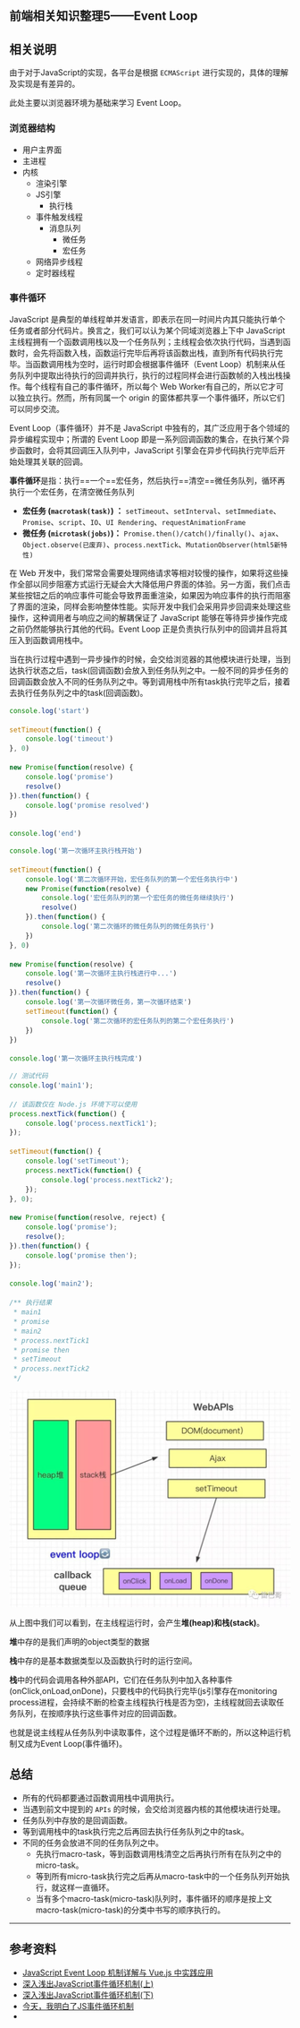 ## 前端相关知识整理5——Event Loop

## 相关说明

由于对于JavaScript的实现，各平台是根据 `ECMAScript` 进行实现的，具体的理解及实现是有差异的。

此处主要以浏览器环境为基础来学习 Event Loop。

### 浏览器结构

+ 用户主界面
+ 主进程
+ 内核
  + 渲染引擎
  + JS引擎
    + 执行栈
  + 事件触发线程
    + 消息队列
      + 微任务
      + 宏任务
  + 网络异步线程
  + 定时器线程



### 事件循环

JavaScript 是典型的单线程单并发语言，即表示在同一时间片内其只能执行单个任务或者部分代码片。换言之，我们可以认为某个同域浏览器上下中 JavaScript 主线程拥有一个函数调用栈以及一个任务队列；主线程会依次执行代码，当遇到函数时，会先将函数入栈，函数运行完毕后再将该函数出栈，直到所有代码执行完毕。当函数调用栈为空时，运行时即会根据事件循环（Event Loop）机制来从任务队列中提取出待执行的回调并执行，执行的过程同样会进行函数帧的入栈出栈操作。每个线程有自己的事件循环，所以每个 Web Worker有自己的，所以它才可以独立执行。然而，所有同属一个 origin 的窗体都共享一个事件循环，所以它们可以同步交流。

Event Loop（事件循环）并不是 JavaScript 中独有的，其广泛应用于各个领域的异步编程实现中；所谓的 Event Loop 即是一系列回调函数的集合，在执行某个异步函数时，会将其回调压入队列中，JavaScript 引擎会在异步代码执行完毕后开始处理其关联的回调。

**事件循环**是指：执行==一个==宏任务，然后执行==清空==微任务队列，循环再执行一个宏任务，在清空微任务队列

+ **宏任务 (`macrotask(task)`) ：** `setTimeout`、`setInterval`、`setImmediate`、`Promise`、`script`、`IO`、`UI Rendering`、`requestAnimationFrame`
+ **微任务 (`microtask(jobs)`)：**  `Promise.then()/catch()/finally()`、`ajax`、`Object.observe(已废弃)`、`process.nextTick`、`MutationObserver(html5新特性)`

在 Web 开发中，我们常常会需要处理网络请求等相对较慢的操作，如果将这些操作全部以同步阻塞方式运行无疑会大大降低用户界面的体验。另一方面，我们点击某些按钮之后的响应事件可能会导致界面重渲染，如果因为响应事件的执行而阻塞了界面的渲染，同样会影响整体性能。实际开发中我们会采用异步回调来处理这些操作，这种调用者与响应之间的解耦保证了 JavaScript 能够在等待异步操作完成之前仍然能够执行其他的代码。Event Loop 正是负责执行队列中的回调并且将其压入到函数调用栈中。

当在执行过程中遇到一异步操作的时候，会交给浏览器的其他模块进行处理，当到达执行状态之后，task(回调函数)会放入到任务队列之中。一般不同的异步任务的回调函数会放入不同的任务队列之中。等到调用栈中所有task执行完毕之后，接着去执行任务队列之中的task(回调函数)。



```javascript
console.log('start')

setTimeout(function() {
    console.log('timeout')
}, 0)

new Promise(function(resolve) {
    console.log('promise')
    resolve()
}).then(function() {
    console.log('promise resolved')
})

console.log('end')
```



```javascript
console.log('第一次循环主执行栈开始')

setTimeout(function() {
    console.log('第二次循环开始，宏任务队列的第一个宏任务执行中')
    new Promise(function(resolve) {
        console.log('宏任务队列的第一个宏任务的微任务继续执行')
        resolve()
    }).then(function() {
        console.log('第二次循环的微任务队列的微任务执行')
    })
}, 0)

new Promise(function(resolve) {
    console.log('第一次循环主执行栈进行中...')
    resolve()
}).then(function() {
    console.log('第一次循环微任务，第一次循环结束')
    setTimeout(function() {
        console.log('第二次循环的宏任务队列的第二个宏任务执行')
    })
})

console.log('第一次循环主执行栈完成')
```



```javascript
// 测试代码
console.log('main1');

// 该函数仅在 Node.js 环境下可以使用
process.nextTick(function() {
    console.log('process.nextTick1');
});

setTimeout(function() {
    console.log('setTimeout');
    process.nextTick(function() {
        console.log('process.nextTick2');
    });
}, 0);

new Promise(function(resolve, reject) {
    console.log('promise');
    resolve();
}).then(function() {
    console.log('promise then');
});

console.log('main2');

/** 执行结果
 * main1
 * promise
 * main2
 * process.nextTick1
 * promise then
 * setTimeout
 * process.nextTick2
 */
```



![img](./image/eventLoop.jpg)

从上图中我们可以看到，在主线程运行时，会产生**堆(heap)**和**栈(stack)**。

**堆**中存的是我们声明的object类型的数据

**栈**中存的是基本数据类型以及函数执行时的运行空间。

**栈**中的代码会调用各种外部API，它们在任务队列中加入各种事件(onClick,onLoad,onDone)，只要栈中的代码执行完毕(js引擎存在monitoring process进程，会持续不断的检查主线程执行栈是否为空)，主线程就回去读取任务队列，在按顺序执行这些事件对应的回调函数。

也就是说主线程从任务队列中读取事件，这个过程是循环不断的，所以这种运行机制又成为Event Loop(事件循环)。



## 总结



+ 所有的代码都要通过函数调用栈中调用执行。
+ 当遇到前文中提到的 `APIs` 的时候，会交给浏览器内核的其他模块进行处理。
+ 任务队列中存放的是回调函数。
+ 等到调用栈中的task执行完之后再回去执行任务队列之中的task。
+ 不同的任务会放进不同的任务队列之中。
  + 先执行macro-task，等到函数调用栈清空之后再执行所有在队列之中的micro-task。
  + 等到所有micro-task执行完之后再从macro-task中的一个任务队列开始执行，就这样一直循环。
  + 当有多个macro-task(micro-task)队列时，事件循环的顺序是按上文macro-task(micro-task)的分类中书写的顺序执行的。

---

##  参考资料

+ [JavaScript Event Loop 机制详解与 Vue.js 中实践应用](https://zhuanlan.zhihu.com/p/29116364)
+ [深入浅出JavaScript事件循环机制(上)](https://zhuanlan.zhihu.com/p/26229293)
+ [深入浅出JavaScript事件循环机制(下)](https://zhuanlan.zhihu.com/p/26238030)
+ [今天，我明白了JS事件循环机制](https://zhuanlan.zhihu.com/p/75572565)
+ 

